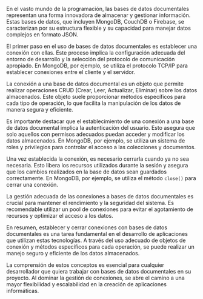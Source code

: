 En el vasto mundo de la programación, las bases de datos documentales representan una forma innovadora de almacenar y gestionar información. Estas bases de datos, que incluyen MongoDB, CouchDB o Firebase, se caracterizan por su estructura flexible y su capacidad para manejar datos complejos en formato JSON.

El primer paso en el uso de bases de datos documentales es establecer una conexión con ellas. Este proceso implica la configuración adecuada del entorno de desarrollo y la selección del protocolo de comunicación apropiado. En MongoDB, por ejemplo, se utiliza el protocolo TCP/IP para establecer conexiones entre el cliente y el servidor.

La conexión a una base de datos documental es un objeto que permite realizar operaciones CRUD (Crear, Leer, Actualizar, Eliminar) sobre los datos almacenados. Este objeto suele proporcionar métodos específicos para cada tipo de operación, lo que facilita la manipulación de los datos de manera segura y eficiente.

Es importante destacar que el establecimiento de una conexión a una base de datos documental implica la autenticación del usuario. Esto asegura que solo aquellos con permisos adecuados puedan acceder y modificar los datos almacenados. En MongoDB, por ejemplo, se utiliza un sistema de roles y privilegios para controlar el acceso a las colecciones y documentos.

Una vez establecida la conexión, es necesario cerrarla cuando ya no sea necesaria. Esto libera los recursos utilizados durante la sesión y asegura que los cambios realizados en la base de datos sean guardados correctamente. En MongoDB, por ejemplo, se utiliza el método `close()` para cerrar una conexión.

La gestión adecuada de las conexiones a bases de datos documentales es crucial para mantener el rendimiento y la seguridad del sistema. Es recomendable utilizar un pool de conexiones para evitar el agotamiento de recursos y optimizar el acceso a los datos.

En resumen, establecer y cerrar conexiones con bases de datos documentales es una tarea fundamental en el desarrollo de aplicaciones que utilizan estas tecnologías. A través del uso adecuado de objetos de conexión y métodos específicos para cada operación, se puede realizar un manejo seguro y eficiente de los datos almacenados.

La comprensión de estos conceptos es esencial para cualquier desarrollador que quiera trabajar con bases de datos documentales en su proyecto. Al dominar la gestión de conexiones, se abre el camino a una mayor flexibilidad y escalabilidad en la creación de aplicaciones informáticas.
